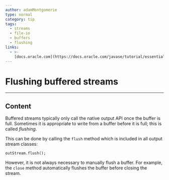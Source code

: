 ```yaml
---
author: adamMontgomerie
type: normal
category: tip
tags:
  - streams
  - file-io
  - buffers
  - flushing
links:
  - >-
    [docs.oracle.com](https://docs.oracle.com/javase/tutorial/essential/io/buffers.html){website}
---
```


# Flushing buffered streams


---

## Content

Buffered streams typically only call the native output API once the buffer is full. Sometimes it is appropriate to write from a buffer before it is full; this is called *flushing*.

This can be done by calling the `flush` method which is included in all output stream classes:

```plain-text
outStream.flush();
```

However, it is not always necessary to manually flush a buffer. For example, the `close` method automatically flushes the buffer before closing the stream.
 
